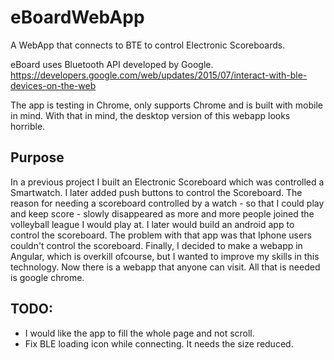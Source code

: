 
# eBoardWebApp
A WebApp that connects to BTE to control Electronic Scoreboards.

eBoard uses Bluetooth API developed by Google.
https://developers.google.com/web/updates/2015/07/interact-with-ble-devices-on-the-web

The app is testing in Chrome, only supports Chrome and is built with mobile in mind. With that in mind, the desktop version of this webapp looks horrible.

## Purpose
In a previous project I built an Electronic Scoreboard which was controlled a Smartwatch. I later added push buttons to control the Scoreboard. The reason for needing a scoreboard controlled by a watch - so that I could play and keep score - slowly disappeared as more and more people joined the volleyball league I would play at. I later would build an android app to control the scoreboard. The problem with that app was that Iphone users couldn't control the scoreboard. Finally, I decided to make a webapp in Angular, which is overkill ofcourse, but I wanted to improve my skills in this technology. Now there is a webapp that anyone can visit. All that is needed is google chrome.

## TODO:
- I would like the app to fill the whole page and not scroll.
- Fix BLE loading icon while connecting. It needs the size reduced.




